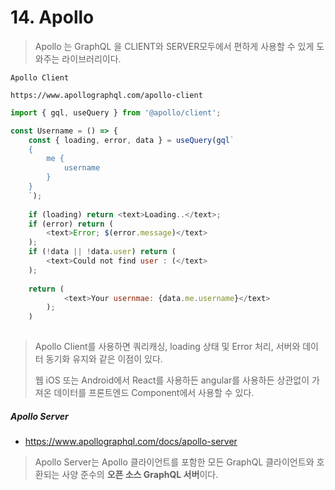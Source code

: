 # 14. Apollo

> Apollo 는 GraphQL 을 CLIENT와 SERVER모두에서 편하게 사용할 수 있게 도와주는 라이브러리이다. 

`Apollo Client` 

`https://www.apollographql.com/apollo-client`



```javascript
import { gql, useQuery } from '@apollo/client';

const Username = () => {
    const { loading, error, data } = useQuery(gql`
    {
    	me {
    		username
    	}
    }
    `);
    
    if (loading) return <text>Loading..</text>;
    if (error) return (
    	<text>Error; $(error.message)</text>
    );
    if (!data || !data.user) return (
    	<text>Could not find user : (</text>
    );
    
    return (
    		<text>Your usernmae: {data.me.username}</text>
    	);
    )
    
```

> Apollo Client를 사용하면 쿼리캐싱, loading 상태 및 Error 처리, 서버와 데이터 동기화 유지와 같은 이점이 있다. 
>
> 웹 iOS 또는 Android에서 React를 사용하든 angular를 사용하든 상관없이 가져온 데이터를 프론트엔드 Component에서 사용할 수 있다. 



##### Apollo Server 

* https://www.apollographql.com/docs/apollo-server

> Apollo Server는 Apollo 클라이언트를 포함한 모든 GraphQL 클라이언트와 호환되는 사양 준수의 **오픈 소스 GraphQL 서버**이다. 

